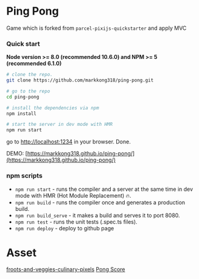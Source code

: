 # Ping Pong

Game which is forked from `parcel-pixijs-quickstarter` and apply MVC

### Quick start
**Node version >= 8.0 (recommended 10.6.0) and NPM >= 5 (recommended 6.1.0)**

```bash
# clone the repo.
git clone https://github.com/markkong318/ping-pong.git

# go to the repo
cd ping-pong

# install the dependencies via npm
npm install

# start the server in dev mode with HMR
npm run start
```
go to [http://localhost:1234](http://localhost:1234) in your browser. Done.

DEMO: [https://markkong318.github.io/ping-pong/](https://markkong318.github.io/ping-pong/)

### npm scripts

* `npm run start` - runs the compiler and a server at the same time in dev mode with HMR (Hot Module Replacement) 🔥.
* `npm run build` - runs the compiler once and generates a production build.
* `npm run build_serve` - it makes a build and serves it to port 8080.
* `npm run test` - runs the unit tests (.spec.ts files).
* `npm run deploy` - deploy to github page

# Asset
[froots-and-veggies-culinary-pixels](https://zrghr.itch.io/froots-and-veggies-culinary-pixels)
[Pong Score](https://fontstruct.com/fontstructions/show/1158273)
